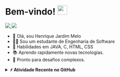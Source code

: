 <h1> Bem-vindo! <img src="https://raw.githubusercontent.com/MartinHeinz/MartinHeinz/master/wave.gif" width="30px"> </h1>
<p align='center'>
</p>

<a href="https://www.linkedin.com/in/henrique-jardim-melo-8b272622a/" target="_blank">
  <img src="https://img.shields.io/badge/-LinkedIn-%230077B5?style=flat&logo=linkedin&logoColor=white" target="_blank">  
</a>  
<a href="henriquejardimm@gmail.com?subject=Olá!">
  <img src="https://img.shields.io/badge/Gmail-D14836?style=flat&logo=gmail&logoColor=white" target="_blank">
</a>

- 👋 Olá, sou Henrique Jardim Melo
- 👨‍💻 Sou um estudante de Engenharia de Software
- 🔗 Habilidades em JAVA, C, HTML, CSS
- 📚 Aprendo rapidamente novas tecnologias.
- 🤝 Pronto para desafios complexos.


<details>
  <summary><b>⚡ Atividade Recente no GitHub</b></summary>
  <br/>
    <img src="https://github-readme-activity-graph.vercel.app/graph?username=zezit&layout=compact&langs_count=100&hide_border=true&custom_title=Atividade%20Recente&title_color=EA688D&icon_color=74CFEE&text_color=fff&bg_color=0d1117"/>
  <br/>
</details>

<p align="right"> 
  <img src="https://komarev.com/ghpvc/?username=zezit&label=Visualizações&color=blue&style=flat" alt="" />
</p>
